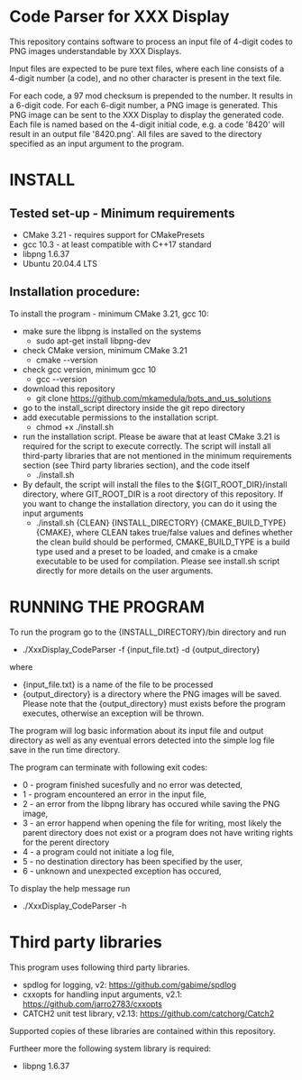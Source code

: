 # Code Parser for XXX Display 

This repository contains software to process an input file of 4-digit codes to PNG images understandable by XXX Displays.

Input files are expected to be pure text files, where each line consists of a 4-digit number (a code), and no other character is present in the text file.

For each code, a 97 mod checksum is prepended to the number. It results in a 6-digit code. For each 6-digit number, a PNG image is generated. This PNG image can be sent to the XXX Display to display the generated code. Each file is named based on the 4-digit initial code, e.g. a code '8420' will result in an output file '8420.png'. All files are saved to the directory specified as an input argument to the program.


# INSTALL

## Tested set-up - Minimum requirements

* CMake 3.21 - requires support for CMakePresets
* gcc 10.3 - at least compatible with C++17 standard
* libpng 1.6.37
* Ubuntu 20.04.4 LTS

## Installation procedure:

To install the program - minimum CMake 3.21, gcc 10:

* make sure the libpng is installed on the systems
  * sudo apt-get install libpng-dev
* check CMake version, minimum CMake 3.21
  * cmake --version 
* check gcc version, minimum gcc 10
  * gcc --version 
* download this repository
  * git clone https://github.com/mkamedula/bots_and_us_solutions
* go to the install_script directory inside the git repo directory
* add executable permissions to the installation script.
  * chmod +x ./install.sh
* run the installation script. Please be aware that at least CMake 3.21 is required for the script to execute correctly. The script will install all third-party libraries that are not mentioned in the minimum requirements section (see Third party libraries section), and the code itself
  * ./install.sh
* By default, the script will install the files to the ${GIT_ROOT_DIR}/install directory, where GIT_ROOT_DIR is a root directory of this repository. If you want to change the installation directory, you can do it using the input arguments
  * ./install.sh {CLEAN} {INSTALL_DIRECTORY} {CMAKE_BUILD_TYPE} {CMAKE}, where CLEAN takes true/false values and defines whether the clean build should be performed, CMAKE_BUILD_TYPE is a build type used and a preset to be loaded, and cmake is a cmake executable to be used for compilation. Please see install.sh script directly for more details on the user arguments.

# RUNNING THE PROGRAM

To run the program go to the {INSTALL_DIRECTORY}/bin directory and run
* ./XxxDisplay_CodeParser -f {input_file.txt} -d {output_directory}

where 

* {input_file.txt} is a name of the file to be processed
* {output_directory} is a directory where the PNG images will be saved. Please note that the {output_directory} must exists before the program executes, 
otherwise an exception will be thrown.

The program will log basic information about its input file and output directory as well as any eventual errors detected into the simple log file save in the run time directory.

The program can terminate with following exit codes:
   - 0 - program finished sucesfully and no error was detected,
   - 1 - program encountered an error in the input file,
   - 2 - an error from the libpng library has occured while saving the PNG image,
   - 3 - an error happend when opening the file for writing, most likely the parent directory does not exist or a program does not have writing rights for the perent directory 
   - 4 - a program could not initiate a log file,
   - 5 - no destination directory has been specified by the user,
   - 6 - unknown and unexpected exception has occured,

To display the help message run
* ./XxxDisplay_CodeParser -h

# Third party libraries
This program uses following third party libraries.

* spdlog for logging, v2: https://github.com/gabime/spdlog
* cxxopts for handling input arguments, v2.1: https://github.com/jarro2783/cxxopts
* CATCH2 unit test library, v2.13: https://github.com/catchorg/Catch2

Supported copies of these libraries are contained within this repository. 

Furtheer more the following system library is required:
* libpng 1.6.37
